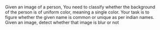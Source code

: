 Given an image of a person, You need to classify whether the background of the person is of uniform color, meaning a single color.
Your task is to figure whether the given name is common or unique as per indian names.
Given an image, detect whether that image is blur or not
